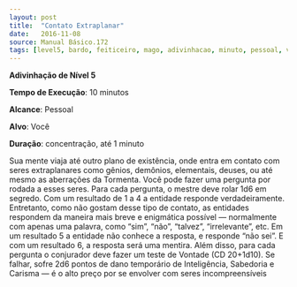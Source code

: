```yaml
---
layout: post
title:  "Contato Extraplanar"
date:   2016-11-08
source: Manual Básico.172
tags: [level5, bardo, feiticeiro, mago, adivinhacao, minuto, pessoal, voce, concentracao, minuto]
---
```


**Adivinhação de Nível 5**

**Tempo de Execução**: 10 minutos

**Alcance**: Pessoal

**Alvo**: Você

**Duração**: concentração, até 1 minuto

Sua mente viaja até outro plano de existência, onde entra em contato com seres extraplanares como gênios, demônios, elementais, deuses, ou até mesmo as aberrações da Tormenta. 
Você pode fazer uma pergunta por rodada a esses seres.
Para cada pergunta, o mestre deve rolar 1d6 em segredo. Com um resultado de 1 a 4 a entidade responde verdadeiramente.
Entretanto, como não gostam desse tipo de contato, as entidades respondem da maneira mais breve e enigmática possível — normalmente com apenas uma palavra, como “sim”, “não”, “talvez”, “irrelevante”, etc. 
Em um resultado 5 a entidade não conhece a resposta, e responde “não sei”. E com um resultado 6, a resposta será uma mentira.
Além disso, para cada pergunta o conjurador deve fazer um teste de Vontade (CD 20+1d10). Se falhar, sofre 2d6 pontos de dano temporário de Inteligência, Sabedoria e Carisma — é o alto preço por se envolver com seres incompreensíveis